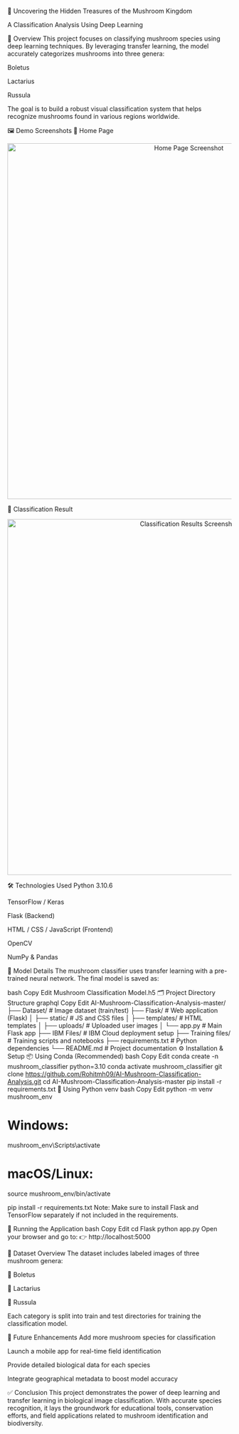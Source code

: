 🧠 Uncovering the Hidden Treasures of the Mushroom Kingdom

A Classification Analysis Using Deep Learning

📌 Overview
This project focuses on classifying mushroom species using deep learning techniques. By leveraging transfer learning, the model accurately categorizes mushrooms into three genera:

Boletus

Lactarius

Russula

The goal is to build a robust visual classification system that helps recognize mushrooms found in various regions worldwide.

🖼️ Demo Screenshots
🔹 Home Page

<p align="center"> <img src="https://drive.google.com/file/d/1dXUPq0OiRTV-h09iJhoJWNhBYuqw6VjY/view?usp=sharing" width="800" alt="Home Page Screenshot"> </p>
🔹 Classification Result
<p align="center"> <img src="https://drive.google.com/file/d/1fgDNk36_GoGV3AdLgkA0_0z7ZEo7gtcz/view?usp=sharing" width="800" alt="Classification Results Screenshot"> </p>
🛠️ Technologies Used
Python 3.10.6

TensorFlow / Keras

Flask (Backend)

HTML / CSS / JavaScript (Frontend)

OpenCV

NumPy & Pandas

🧠 Model Details
The mushroom classifier uses transfer learning with a pre-trained neural network.
The final model is saved as:

bash
Copy
Edit
Mushroom Classification Model.h5
🗂️ Project Directory Structure
graphql
Copy
Edit
AI-Mushroom-Classification-Analysis-master/
├── Dataset/ # Image dataset (train/test)
├── Flask/ # Web application (Flask)
│ ├── static/ # JS and CSS files
│ ├── templates/ # HTML templates
│ ├── uploads/ # Uploaded user images
│ └── app.py # Main Flask app
├── IBM Files/ # IBM Cloud deployment setup
├── Training files/ # Training scripts and notebooks
├── requirements.txt # Python dependencies
└── README.md # Project documentation
⚙️ Installation & Setup
📦 Using Conda (Recommended)
bash
Copy
Edit
conda create -n mushroom_classifier python=3.10
conda activate mushroom_classifier
git clone https://github.com/Rohitmh09/AI-Mushroom-Classification-Analysis.git
cd AI-Mushroom-Classification-Analysis-master
pip install -r requirements.txt
🐍 Using Python venv
bash
Copy
Edit
python -m venv mushroom_env

# Windows:

mushroom_env\Scripts\activate

# macOS/Linux:

source mushroom_env/bin/activate

pip install -r requirements.txt
Note: Make sure to install Flask and TensorFlow separately if not included in the requirements.

🚀 Running the Application
bash
Copy
Edit
cd Flask
python app.py
Open your browser and go to:
👉 http://localhost:5000

📁 Dataset Overview
The dataset includes labeled images of three mushroom genera:

🍄 Boletus

🍄 Lactarius

🍄 Russula

Each category is split into train and test directories for training the classification model.

🔮 Future Enhancements
Add more mushroom species for classification

Launch a mobile app for real-time field identification

Provide detailed biological data for each species

Integrate geographical metadata to boost model accuracy

✅ Conclusion
This project demonstrates the power of deep learning and transfer learning in biological image classification. With accurate species recognition, it lays the groundwork for educational tools, conservation efforts, and field applications related to mushroom identification and biodiversity.
